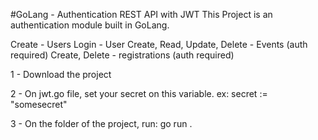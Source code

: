#GoLang - Authentication REST API with JWT
This Project is an authentication module built in GoLang.

Create - Users
Login - User
Create, Read, Update, Delete -  Events (auth required)
Create, Delete - registrations (auth required)


1 - Download the project

2 - On jwt.go file, set your secret on this variable.
ex: secret := "somesecret"

3 - On the folder of the project, run: go run .


